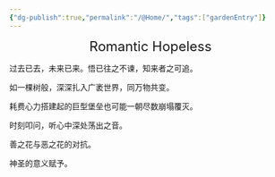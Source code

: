 ```yaml
---
{"dg-publish":true,"permalink":"/@Home/","tags":["gardenEntry"]}
---
```


<center><font size=5px>Romantic Hopeless</font></center>

过去已去，未来已来。悟已往之不谏，知来者之可追。

如一棵树般，深深扎入广袤世界，同万物共变。

耗费心力搭建起的巨型堡垒也可能一朝尽数崩塌覆灭。

时刻叩问，听心中深处荡出之音。

善之花与恶之花的对抗。

神圣的意义赋予。
